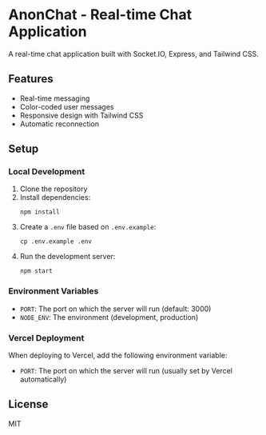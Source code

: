 # AnonChat - Real-time Chat Application

A real-time chat application built with Socket.IO, Express, and Tailwind CSS.

## Features

- Real-time messaging
- Color-coded user messages
- Responsive design with Tailwind CSS
- Automatic reconnection

## Setup

### Local Development

1. Clone the repository
2. Install dependencies:
   ```
   npm install
   ```
3. Create a `.env` file based on `.env.example`:
   ```
   cp .env.example .env
   ```
4. Run the development server:
   ```
   npm start
   ```

### Environment Variables

- `PORT`: The port on which the server will run (default: 3000)
- `NODE_ENV`: The environment (development, production)

### Vercel Deployment

When deploying to Vercel, add the following environment variable:

- `PORT`: The port on which the server will run (usually set by Vercel automatically)

## License

MIT
